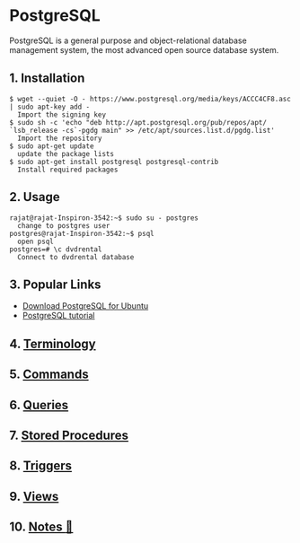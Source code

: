 # PostgreSQL

PostgreSQL is a general purpose and object-relational database management system, the most advanced open source database system.

## 1. Installation

```ssh
$ wget --quiet -O - https://www.postgresql.org/media/keys/ACCC4CF8.asc | sudo apt-key add -
  Import the signing key
$ sudo sh -c 'echo "deb http://apt.postgresql.org/pub/repos/apt/ `lsb_release -cs`-pgdg main" >> /etc/apt/sources.list.d/pgdg.list'
  Import the repository
$ sudo apt-get update
  update the package lists
$ sudo apt-get install postgresql postgresql-contrib
  Install required packages
```

## 2. Usage

```ssh
rajat@rajat-Inspiron-3542:~$ sudo su - postgres
  change to postgres user
postgres@rajat-Inspiron-3542:~$ psql
  open psql
postgres=# \c dvdrental
  Connect to dvdrental database
```

## 3. Popular Links

* [Download PostgreSQL for Ubuntu](https://www.postgresql.org/download/linux/ubuntu/)
* [PostgreSQL tutorial](https://www.postgresqltutorial.com/)

## 4. [Terminology](https://github.com/rajatissar/commands/blob/master/postgresql/md/terminology.md)

## 5. [Commands](https://github.com/rajatissar/commands/blob/master/postgresql/md/commands.md)

## 6. [Queries](https://github.com/rajatissar/commands/blob/master/postgresql/md/queries.md)

## 7. [Stored Procedures](https://github.com/rajatissar/commands/blob/master/postgresql/md/stored-procedures.md)

## 8. [Triggers](https://github.com/rajatissar/commands/blob/master/postgresql/md/triggers.md)

## 9. [Views](https://github.com/rajatissar/commands/blob/master/postgresql/md/views.md)

## 10. [Notes :pushpin:](https://github.com/rajatissar/commands/blob/master/postgresql/md/notes.md)

